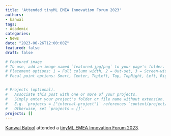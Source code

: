```yaml
---
title: 'Attended tinyML EMEA Innovation Forum 2023'
authors:
- kanwal
tags:
- Academic
categories:
- News
date: "2023-06-26T12:00:00Z"
featured: false
draft: false

# Featured image
# To use, add an image named `featured.jpg/png` to your page's folder.
# Placement options: 1 = Full column width, 2 = Out-set, 3 = Screen-width
# Focal point options: Smart, Center, TopLeft, Top, TopRight, Left, Right, BottomLeft, Bottom, BottomRight


# Projects (optional).
#   Associate this post with one or more of your projects.
#   Simply enter your project's folder or file name without extension.
#   E.g. `projects = ["internal-project"]` references `content/project/deep-learning/index.md`.
#   Otherwise, set `projects = []`.
projects: []
---
```


[Kanwal Batool](https://cci-research.nl/author/kanwal-batool/) attended a [tinyML EMEA Innovation Forum 2023](https://www.tinyml.org/event/emea-2023/).
